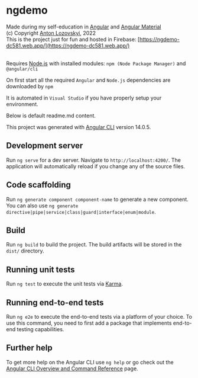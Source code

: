 # ngdemo

Made during my self-education in [Angular](https://angular.io/) and [Angular Material](https://material.angular.io/)<br/>
(c) Copyright [Anton Lozovskyi](https://www.linkedin.com/in/anton-lozovskyi-84692740/), 2022<br/>
This is the project just for fun and hosted in Firebase: [https://ngdemo-dc581.web.app/](https://ngdemo-dc581.web.app/)<br/><br/>

Requires [Node.js](https://nodejs.org/) with installed modules: `npm (Node Package Manager)` and `@angular/cli`

On first start all the required `Angular` and `Node.js` dependencies are downloaded by `npm`

It is automated in `Visual Studio` if you have properly setup your environment.

Below is default readme.md content.

This project was generated with [Angular CLI](https://github.com/angular/angular-cli) version 14.0.5.

## Development server

Run `ng serve` for a dev server. Navigate to `http://localhost:4200/`. The application will automatically reload if you change any of the source files.

## Code scaffolding

Run `ng generate component component-name` to generate a new component. You can also use `ng generate directive|pipe|service|class|guard|interface|enum|module`.

## Build

Run `ng build` to build the project. The build artifacts will be stored in the `dist/` directory.

## Running unit tests

Run `ng test` to execute the unit tests via [Karma](https://karma-runner.github.io).

## Running end-to-end tests

Run `ng e2e` to execute the end-to-end tests via a platform of your choice. To use this command, you need to first add a package that implements end-to-end testing capabilities.

## Further help

To get more help on the Angular CLI use `ng help` or go check out the [Angular CLI Overview and Command Reference](https://angular.io/cli) page.
